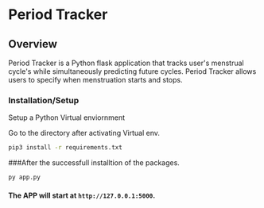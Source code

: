 # Period Tracker

## Overview

Period Tracker is a Python flask application that tracks user's menstrual cycle's while simultaneously predicting future cycles. Period Tracker allows users to specify when menstruation starts and stops.



### Installation/Setup

Setup a Python Virtual enviornment

Go to the directory after activating Virtual env.

```bash
pip3 install -r requirements.txt
```

###After the successfull installtion of the packages. 

```bash
py app.py
 ```
#### The APP will start at `http://127.0.0.1:5000`.


